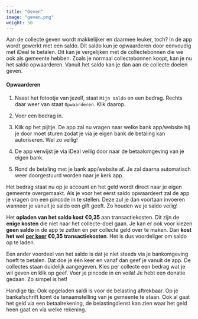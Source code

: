 ```yaml
---
title: "Geven"
image: "geven.png"
weight: 50
---
```

Aan de collecte geven wordt makkelijker en daarmee leuker, toch? In de app wordt gewerkt met een saldo. Dit saldo kun je
opwaarderen door eenvoudig met iDeal te betalen. Dit kan je vergelijken met de collectebonnen die we ook als gemeente hebben.
Zoals je normaal collectebonnen koopt, kan je nu het saldo opwaarderen. Vanuit het saldo kan je dan aan de collecte doelen geven.

#### Opwaarderen
1. Naast het fotootje van jezelf, staat `Mijn saldo` en een bedrag. Rechts daar weer van staat `Opwaarderen`. Klik
   daarop.

2. Voer een bedrag in.

3. Klik op het pijltje. De app zal nu vragen naar welke bank app/website hij je door moet sturen zodat je via je eigen
   bank de betaling kan autoriseren. Wel zo veilig!

4. De app verwijst je via iDeal veilig door naar de betaalomgeving van je eigen bank.

5. Rond de betaling met je bank app/website af. Je zal daarna automatisch weer doorgestuurd worden naar je kerk app.

Het bedrag staat nu op je account en het geld wordt direct naar je eigen gemeente overgemaakt. Als je voor het eerst
saldo opwaardeert zal de app je vragen om een pincode in te stellen. Deze zul je dan voortaan invoeren wanneer je vanuit
je saldo een gift geeft. Zo houden we je saldo veilig!

Het **opladen van het saldo kost €0,35** aan transactiekosten. Dit zijn de **enige kosten** die niet naar het collecte-doel
gaan. Je kan er ook voor kiezen **geen saldo** in de app te zetten en per collecte geld over te maken. Dan **kost het wel
<span style="text-decoration: underline">per keer</span> €0,35 transactiekosten**. Het is dus voordeliger om saldo op te laden.

Een ander voordeel van het saldo is dat je niet steeds via je bankomgeving hoeft te betalen. Dat doe je één keer en
vanaf dan geef je vanuit de app. De collectes staan duidelijk aangegeven. Kies per collecte een bedrag wat je wil geven
en klik op geef. Voer je pincode in en voilà! Je hebt een donatie gedaan. Zo simpel is het!

Handige tip:
Ook opgeladen saldi is voor de belasting aftrekbaar. Op je bankafschrift komt de tenaamstelling van je gemeente te
staan. Ook al gaat het geld via een betaalrekening, de belastingdienst kan zien waar het geld heen gaat en via welke
rekening.
